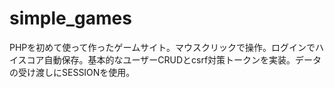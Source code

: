 # simple_games
PHPを初めて使って作ったゲームサイト。マウスクリックで操作。ログインでハイスコア自動保存。基本的なユーザーCRUDとcsrf対策トークンを実装。データの受け渡しにSESSIONを使用。
